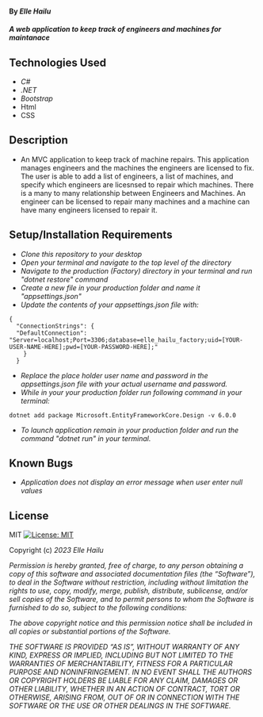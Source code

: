 #### By _**Elle Hailu**_

#### _A web application to keep track of engineers and machines for maintanace_

## Technologies Used

- _C#_
- _.NET_
- _Bootstrap_
- Html
- CSS

## Description

- An MVC application to keep track of machine repairs. This application manages engineers and the machines the engineers are licensed to fix. The user is able to add a list of engineers, a list of machines, and specify which engineers are licesnsed to repair which machines. There is a many to many relationship between Engineers and Machines. An engineer can be licensed to repair many machines and a machine can have many engineers licensed to repair it.

## Setup/Installation Requirements

- _Clone this repository to your desktop_
- _Open your terminal and navigate to the top level of the directory_
- _Navigate to the production (Factory) directory in your terminal and run "dotnet restore" command_
- _Create a new file in your production folder and name it "appsettings.json"_
- _Update the contents of your appsettings.json file with:_

```
{
  "ConnectionStrings": {
  "DefaultConnection": "Server=localhost;Port=3306;database=elle_hailu_factory;uid=[YOUR-USER-NAME-HERE];pwd=[YOUR-PASSWORD-HERE];"
    }
  }
```

- _Replace the place holder user name and password in the appsettings.json file with your actual username and password._
- _While in your your production folder run following command in your terminal:_

```
dotnet add package Microsoft.EntityFrameworkCore.Design -v 6.0.0
```

- _To launch application remain in your production folder and run the command "dotnet run" in your terminal._

## Known Bugs

- _Application does not display an error message when user enter null values_

## License

MIT [![License: MIT](https://img.shields.io/badge/License-MIT-yellow.svg)](https://opensource.org/licenses/MIT)

Copyright (c) _2023_ _Elle Hailu_

_Permission is hereby granted, free of charge, to any person obtaining a copy of this software and associated documentation files (the “Software”), to deal in the Software without restriction, including without limitation the rights to use, copy, modify, merge, publish, distribute, sublicense, and/or sell copies of the Software, and to permit persons to whom the Software is furnished to do so, subject to the following conditions:_

_The above copyright notice and this permission notice shall be included in all copies or substantial portions of the Software._

_THE SOFTWARE IS PROVIDED “AS IS”, WITHOUT WARRANTY OF ANY KIND, EXPRESS OR IMPLIED, INCLUDING BUT NOT LIMITED TO THE WARRANTIES OF MERCHANTABILITY, FITNESS FOR A PARTICULAR PURPOSE AND NONINFRINGEMENT. IN NO EVENT SHALL THE AUTHORS OR COPYRIGHT HOLDERS BE LIABLE FOR ANY CLAIM, DAMAGES OR OTHER LIABILITY, WHETHER IN AN ACTION OF CONTRACT, TORT OR OTHERWISE, ARISING FROM, OUT OF OR IN CONNECTION WITH THE SOFTWARE OR THE USE OR OTHER DEALINGS IN THE SOFTWARE._

